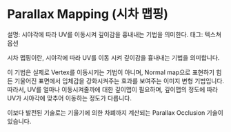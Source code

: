 # Parallax Mapping (시차 맵핑)

설명: 시야각에 따라 UV를 이동시켜 깊이감을 흉내내는 기법을 의미한다.
태그: 텍스쳐 옵션

시차 맵핑이란, 시야각에 따라 UV를 이동 시켜 깊이감을 흉내내는 기법을 의미합니다.

이 기법은 실제로 Vertex를 이동시키는 기법이 아니며, Normal map으로 표현하기 힘든 기울어진 표면에서 입체감을 강화시켜주는 효과를 보여주는 이미지 변형 기법입니다. 따라서, UV를 얼마나 이동시켜줄까에 대한 깊이맵이 필요하며, 깊이맵의 정도에 따라 UV가 시야각에 맞추어 이동하는 정도가 다릅니다.

이보다 발전된 기술로는 기울기에 의한 차폐까지 계산되는 Parallax Occlusion 기술이 있습니다.